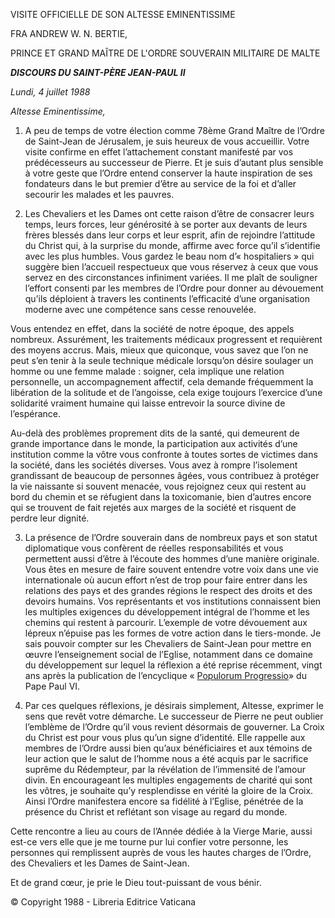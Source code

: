VISITE OFFICIELLE DE SON ALTESSE EMINENTISSIME

FRA ANDREW W. N. BERTIE,

PRINCE ET GRAND MAÎTRE DE L'ORDRE SOUVERAIN MILITAIRE DE MALTE

***DISCOURS DU SAINT-PÈRE JEAN-PAUL II***

*Lundi, 4 juillet 1988*

*Altesse Eminentissime,*

1. A peu de temps de votre élection comme 78ème Grand Maître de l’Ordre de Saint-Jean de Jérusalem, je suis heureux de vous accueillir. Votre visite confirme en effet l’attachement constant manifesté par vos prédécesseurs au successeur de Pierre. Et je suis d’autant plus sensible à votre geste que l’Ordre entend conserver la haute inspiration de ses fondateurs dans le but premier d’être au service de la foi et d’aller secourir les malades et les pauvres.

2. Les Chevaliers et les Dames ont cette raison d’être de consacrer leurs temps, leurs forces, leur générosité à se porter aux devants de leurs frères blessés dans leur corps et leur esprit, afin de rejoindre l’attitude du Christ qui, à la surprise du monde, affirme avec force qu’il s’identifie avec les plus humbles. Vous gardez le beau nom d’« hospitaliers » qui suggère bien l’accueil respectueux que vous réservez à ceux que vous servez en des circonstances infiniment variées. Il me plaît de souligner l’effort consenti par les membres de l’Ordre pour donner au dévouement qu’ils déploient à travers les continents l’efficacité d’une organisation moderne avec une compétence sans cesse renouvelée.

Vous entendez en effet, dans la société de notre époque, des appels nombreux. Assurément, les traitements médicaux progressent et requièrent des moyens accrus. Mais, mieux que quiconque, vous savez que l’on ne peut s’en tenir à la seule technique médicale lorsqu’on désire soulager un homme ou une femme malade : soigner, cela implique une relation personnelle, un accompagnement affectif, cela demande fréquemment la libération de la solitude et de l’angoisse, cela exige toujours l’exercice d’une solidarité vraiment humaine qui laisse entrevoir la source divine de l’espérance.

Au-delà des problèmes proprement dits de la santé, qui demeurent de grande importance dans le monde, la participation aux activités d’une institution comme la vôtre vous confronte à toutes sortes de victimes dans la société, dans les sociétés diverses. Vous avez à rompre l’isolement grandissant de beaucoup de personnes âgées, vous contribuez à protéger la vie naissante si souvent menacée, vous rejoignez ceux qui restent au bord du chemin et se réfugient dans la toxicomanie, bien d’autres encore qui se trouvent de fait rejetés aux marges de la société et risquent de perdre leur dignité.

3. La présence de l’Ordre souverain dans de nombreux pays et son statut diplomatique vous confèrent de réelles responsabilités et vous permettent aussi d’être à l’écoute des hommes d’une manière originale. Vous êtes en mesure de faire souvent entendre votre voix dans une vie internationale où aucun effort n’est de trop pour faire entrer dans les relations des pays et des grandes régions le respect des droits et des devoirs humains. Vos représentants et vos institutions connaissent bien les multiples exigences du développement intégral de l’homme et les chemins qui restent à parcourir. L’exemple de votre dévouement aux lépreux n’épuise pas les formes de votre action dans le tiers-monde. Je sais pouvoir compter sur les Chevaliers de Saint-Jean pour mettre en œuvre l’enseignement social de l’Eglise, notamment dans ce domaine du développement sur lequel la réflexion a été reprise récemment, vingt ans après la publication de l’encyclique « [Populorum Progressio](http://www.vatican.va/holy_father/paul_vi/encyclicals/documents/hf_p-vi_enc_26031967_populorum_fr.html)» du Pape Paul VI.

4. Par ces quelques réflexions, je désirais simplement, Altesse, exprimer le sens que revêt votre démarche. Le successeur de Pierre ne peut oublier l’emblème de l’Ordre qu’il vous revient désormais de gouverner. La Croix du Christ est pour vous plus qu’un signe d’identité. Elle rappelle aux membres de l’Ordre aussi bien qu’aux bénéficiaires et aux témoins de leur action que le salut de l’homme nous a été acquis par le sacrifice suprême du Rédempteur, par la révélation de l’immensité de l’amour divin. En encourageant les multiples engagements de charité qui sont les vôtres, je souhaite qu’y resplendisse en vérité la gloire de la Croix. Ainsi l’Ordre manifestera encore sa fidélité à l’Eglise, pénétrée de la présence du Christ et reflétant son visage au regard du monde.

Cette rencontre a lieu au cours de l’Année dédiée à la Vierge Marie, aussi est-ce vers elle que je me tourne pur lui confier votre personne, les personnes qui remplissent auprès de vous les hautes charges de l’Ordre, des Chevaliers et les Dames de Saint-Jean.

Et de grand cœur, je prie le Dieu tout-puissant de vous bénir.

© Copyright 1988 - Libreria Editrice Vaticana